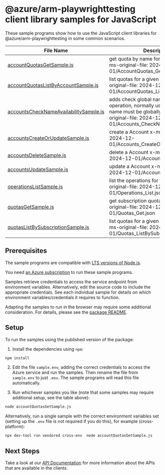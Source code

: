 # @azure/arm-playwrighttesting client library samples for JavaScript

These sample programs show how to use the JavaScript client libraries for @azure/arm-playwrighttesting in some common scenarios.

| **File Name**                                                                 | **Description**                                                                                                                                                             |
| ----------------------------------------------------------------------------- | --------------------------------------------------------------------------------------------------------------------------------------------------------------------------- |
| [accountQuotasGetSample.js][accountquotasgetsample]                           | get quota by name for an account. x-ms-original-file: 2024-12-01/AccountQuotas_Get.json                                                                                     |
| [accountQuotasListByAccountSample.js][accountquotaslistbyaccountsample]       | list quotas for a given account. x-ms-original-file: 2024-12-01/AccountQuotas_ListByAccount.json                                                                            |
| [accountsCheckNameAvailabilitySample.js][accountschecknameavailabilitysample] | adds check global name availability operation, normally used if a resource name must be globally unique. x-ms-original-file: 2024-12-01/Accounts_CheckNameAvailability.json |
| [accountsCreateOrUpdateSample.js][accountscreateorupdatesample]               | create a Account x-ms-original-file: 2024-12-01/Accounts_CreateOrUpdate.json                                                                                                |
| [accountsDeleteSample.js][accountsdeletesample]                               | delete a Account x-ms-original-file: 2024-12-01/Accounts_Delete.json                                                                                                        |
| [accountsUpdateSample.js][accountsupdatesample]                               | update a Account x-ms-original-file: 2024-12-01/Accounts_Update.json                                                                                                        |
| [operationsListSample.js][operationslistsample]                               | list the operations for the provider x-ms-original-file: 2024-12-01/Operations_List.json                                                                                    |
| [quotasGetSample.js][quotasgetsample]                                         | get subscription quota by name. x-ms-original-file: 2024-12-01/Quotas_Get.json                                                                                              |
| [quotasListBySubscriptionSample.js][quotaslistbysubscriptionsample]           | list quotas for a given subscription Id. x-ms-original-file: 2024-12-01/Quotas_ListBySubscription.json                                                                      |

## Prerequisites

The sample programs are compatible with [LTS versions of Node.js](https://github.com/nodejs/release#release-schedule).

You need [an Azure subscription][freesub] to run these sample programs.

Samples retrieve credentials to access the service endpoint from environment variables. Alternatively, edit the source code to include the appropriate credentials. See each individual sample for details on which environment variables/credentials it requires to function.

Adapting the samples to run in the browser may require some additional consideration. For details, please see the [package README][package].

## Setup

To run the samples using the published version of the package:

1. Install the dependencies using `npm`:

```bash
npm install
```

2. Edit the file `sample.env`, adding the correct credentials to access the Azure service and run the samples. Then rename the file from `sample.env` to just `.env`. The sample programs will read this file automatically.

3. Run whichever samples you like (note that some samples may require additional setup, see the table above):

```bash
node accountQuotasGetSample.js
```

Alternatively, run a single sample with the correct environment variables set (setting up the `.env` file is not required if you do this), for example (cross-platform):

```bash
npx dev-tool run vendored cross-env  node accountQuotasGetSample.js
```

## Next Steps

Take a look at our [API Documentation][apiref] for more information about the APIs that are available in the clients.

[accountquotasgetsample]: https://github.com/Azure/azure-sdk-for-js/blob/main/sdk/playwrighttesting/arm-playwrighttesting/samples/v1/javascript/accountQuotasGetSample.js
[accountquotaslistbyaccountsample]: https://github.com/Azure/azure-sdk-for-js/blob/main/sdk/playwrighttesting/arm-playwrighttesting/samples/v1/javascript/accountQuotasListByAccountSample.js
[accountschecknameavailabilitysample]: https://github.com/Azure/azure-sdk-for-js/blob/main/sdk/playwrighttesting/arm-playwrighttesting/samples/v1/javascript/accountsCheckNameAvailabilitySample.js
[accountscreateorupdatesample]: https://github.com/Azure/azure-sdk-for-js/blob/main/sdk/playwrighttesting/arm-playwrighttesting/samples/v1/javascript/accountsCreateOrUpdateSample.js
[accountsdeletesample]: https://github.com/Azure/azure-sdk-for-js/blob/main/sdk/playwrighttesting/arm-playwrighttesting/samples/v1/javascript/accountsDeleteSample.js
[accountsupdatesample]: https://github.com/Azure/azure-sdk-for-js/blob/main/sdk/playwrighttesting/arm-playwrighttesting/samples/v1/javascript/accountsUpdateSample.js
[operationslistsample]: https://github.com/Azure/azure-sdk-for-js/blob/main/sdk/playwrighttesting/arm-playwrighttesting/samples/v1/javascript/operationsListSample.js
[quotasgetsample]: https://github.com/Azure/azure-sdk-for-js/blob/main/sdk/playwrighttesting/arm-playwrighttesting/samples/v1/javascript/quotasGetSample.js
[quotaslistbysubscriptionsample]: https://github.com/Azure/azure-sdk-for-js/blob/main/sdk/playwrighttesting/arm-playwrighttesting/samples/v1/javascript/quotasListBySubscriptionSample.js
[apiref]: https://docs.microsoft.com/javascript/api/@azure/arm-playwrighttesting?view=azure-node-preview
[freesub]: https://azure.microsoft.com/free/
[package]: https://github.com/Azure/azure-sdk-for-js/tree/main/sdk/playwrighttesting/arm-playwrighttesting/README.md
